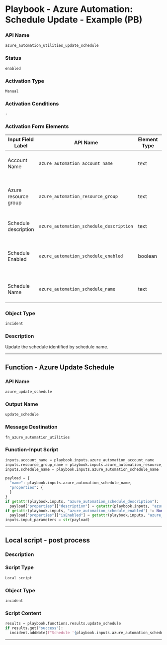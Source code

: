 <!--
    DO NOT MANUALLY EDIT THIS FILE
    THIS FILE IS AUTOMATICALLY GENERATED WITH resilient-sdk codegen
    Generated with resilient-sdk v50.1.262
-->

# Playbook - Azure Automation: Schedule Update - Example (PB)

### API Name
`azure_automation_utilities_update_schedule`

### Status
`enabled`

### Activation Type
`Manual`

### Activation Conditions
`-`

### Activation Form Elements
| Input Field Label | API Name | Element Type | Tooltip | Requirement |
| ----------------- | -------- | ------------ | ------- | ----------- |
| Account Name | `azure_automation_account_name` | text | Azure automation account name | Always |
| Azure resource group | `azure_automation_resource_group` | text | The Azure resource group this account should be in | Always |
| Schedule description | `azure_automation_schedule_description` | text | Description of the schedule | Optional |
| Schedule Enabled | `azure_automation_schedule_enabled` | boolean | a value indicating whether this schedule is enabled. | Optional |
| Schedule Name | `azure_automation_schedule_name` | text | Name of the Azure automatio schedule | Always |

### Object Type
`incident`

### Description
Update the schedule identified by schedule name.


---
## Function - Azure Update Schedule

### API Name
`azure_update_schedule`

### Output Name
`update_schedule`

### Message Destination
`fn_azure_automation_utilities`

### Function-Input Script
```python
inputs.account_name = playbook.inputs.azure_automation_account_name
inputs.resource_group_name = playbook.inputs.azure_automation_resource_group
inputs.schedule_name = playbook.inputs.azure_automation_schedule_name

payload = {
  "name": playbook.inputs.azure_automation_schedule_name,
  "properties": {
  }
}
if getattr(playbook.inputs, "azure_automation_schedule_description"):
  payload["properties"]["description"] = getattr(playbook.inputs, "azure_automation_schedule_description")
if getattr(playbook.inputs, "azure_automation_schedule_enabled") != None:
  payload["properties"]["isEnabled"] = getattr(playbook.inputs, "azure_automation_schedule_enabled")
inputs.input_parameters = str(payload)
```

---

## Local script - post process

### Description


### Script Type
`Local script`

### Object Type
`incident`

### Script Content
```python
results = playbook.functions.results.update_schedule
if results.get("success"):
  incident.addNote(f"Schedule '{playbook.inputs.azure_automation_schedule_name}' was updated successfully.")
```

---


